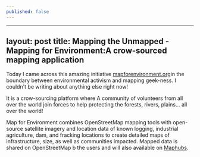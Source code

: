 ```yaml
---
published: false
---
```

---
layout: post
title: Mapping the Unmapped - Mapping for Environment:A crow-sourced mapping application
---
Today I came across this amazing initiative [mapforenvironment.org](https://mapforenvironment.org/)in the boundary between environmental activism and mapping geek-ness. 
I couldn't be writing about anything else right now!

It is a crow-sourcing platform where A community of volunteers from all over the world join forces to help protecting the forests, rivers, plains... all over the world! 

Map for Environment combines OpenStreetMap mapping tools with open-source satellite imagery and location data of known logging, industrial agriculture, dam, and fracking locations to create 
detailed maps of infrastructure, size, as well as communities impacted. Mapped data is shared on OpenStreetMap b the users and will also
 available on [Maphubs](http://maphubs.com).

